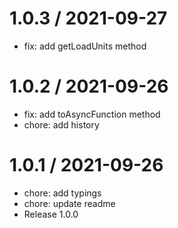 
1.0.3 / 2021-09-27
==================

  * fix: add getLoadUnits method

1.0.2 / 2021-09-26
==================

  * fix: add toAsyncFunction method
  * chore: add history

1.0.1 / 2021-09-26
==================

  * chore: add typings
  * chore: update readme
  * Release 1.0.0
